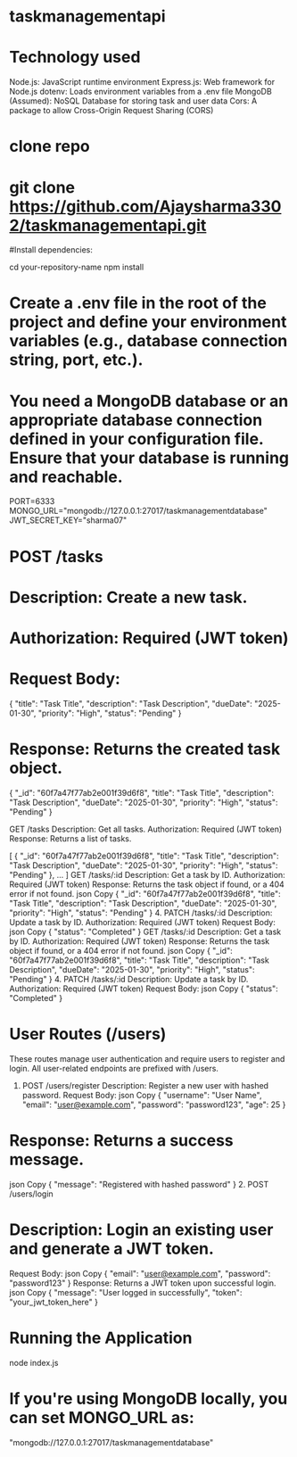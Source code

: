 # taskmanagementapi
# Technology used
Node.js: JavaScript runtime environment
Express.js: Web framework for Node.js
dotenv: Loads environment variables from a .env file
MongoDB (Assumed): NoSQL Database for storing task and user data
Cors: A package to allow Cross-Origin Request Sharing (CORS)


# clone repo

# git clone https://github.com/Ajaysharma3302/taskmanagementapi.git

#Install dependencies:

cd your-repository-name
npm install

# Create a .env file in the root of the project and define your environment variables (e.g., database connection string, port, etc.).

# You need a MongoDB database or an appropriate database connection defined in your configuration file. Ensure that your database is running and reachable.  
PORT=6333
MONGO_URL="mongodb://127.0.0.1:27017/taskmanagementdatabase"
JWT_SECRET_KEY="sharma07" 


# POST /tasks
# Description: Create a new task.
# Authorization: Required (JWT token)
# Request Body:

{
  "title": "Task Title",
  "description": "Task Description",
  "dueDate": "2025-01-30",
  "priority": "High",
  "status": "Pending"
}  

# Response: Returns the created task object.

{
  "_id": "60f7a47f77ab2e001f39d6f8",
  "title": "Task Title",
  "description": "Task Description",
  "dueDate": "2025-01-30",
  "priority": "High",
  "status": "Pending"
}

GET /tasks
Description: Get all tasks.
Authorization: Required (JWT token)
Response: Returns a list of tasks.

[
  {
    "_id": "60f7a47f77ab2e001f39d6f8",
    "title": "Task Title",
    "description": "Task Description",
    "dueDate": "2025-01-30",
    "priority": "High",
    "status": "Pending"
  },
  ...
]
GET /tasks/:id
Description: Get a task by ID.
Authorization: Required (JWT token)
Response: Returns the task object if found, or a 404 error if not found.
json
Copy
{
  "_id": "60f7a47f77ab2e001f39d6f8",
  "title": "Task Title",
  "description": "Task Description",
  "dueDate": "2025-01-30",
  "priority": "High",
  "status": "Pending"
}
4. PATCH /tasks/:id
Description: Update a task by ID.
Authorization: Required (JWT token)
Request Body:
json
Copy
{
  "status": "Completed"
}
GET /tasks/:id
Description: Get a task by ID.
Authorization: Required (JWT token)
Response: Returns the task object if found, or a 404 error if not found.
json
Copy
{
  "_id": "60f7a47f77ab2e001f39d6f8",
  "title": "Task Title",
  "description": "Task Description",
  "dueDate": "2025-01-30",
  "priority": "High",
  "status": "Pending"
}
4. PATCH /tasks/:id
Description: Update a task by ID.
Authorization: Required (JWT token)
Request Body:
json
Copy
{
  "status": "Completed"
}   

# User Routes (/users)
These routes manage user authentication and require users to register and login. All user-related endpoints are prefixed with /users.

1. POST /users/register
Description: Register a new user with hashed password.
Request Body:
json
Copy
{
  "username": "User Name",
  "email": "user@example.com",
  "password": "password123",
  "age": 25
}
# Response: Returns a success message.
json
Copy
{
  "message": "Registered with hashed password"
}
2. POST /users/login
# Description: Login an existing user and generate a JWT token.
Request Body:
json
Copy
{
  "email": "user@example.com",
  "password": "password123"
}
Response: Returns a JWT token upon successful login.
json
Copy
{
  "message": "User logged in successfully",
  "token": "your_jwt_token_here"
}
# Running the Application
node index.js


# If you're using MongoDB locally, you can set MONGO_URL as:

"mongodb://127.0.0.1:27017/taskmanagementdatabase"
